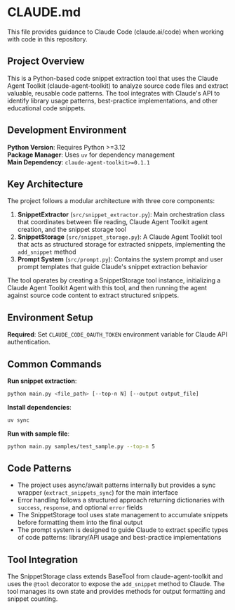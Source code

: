 # CLAUDE.md

This file provides guidance to Claude Code (claude.ai/code) when working with code in this repository.

## Project Overview

This is a Python-based code snippet extraction tool that uses the Claude Agent Toolkit (claude-agent-toolkit) to analyze source code files and extract valuable, reusable code patterns. The tool integrates with Claude's API to identify library usage patterns, best-practice implementations, and other educational code snippets.

## Development Environment

**Python Version**: Requires Python >=3.12  
**Package Manager**: Uses `uv` for dependency management  
**Main Dependency**: `claude-agent-toolkit>=0.1.1`

## Key Architecture

The project follows a modular architecture with three core components:

1. **SnippetExtractor** (`src/snippet_extractor.py`): Main orchestration class that coordinates between file reading, Claude Agent Toolkit agent creation, and the snippet storage tool
2. **SnippetStorage** (`src/snippet_storage.py`): A Claude Agent Toolkit tool that acts as structured storage for extracted snippets, implementing the `add_snippet` method
3. **Prompt System** (`src/prompt.py`): Contains the system prompt and user prompt templates that guide Claude's snippet extraction behavior

The tool operates by creating a SnippetStorage tool instance, initializing a Claude Agent Toolkit Agent with this tool, and then running the agent against source code content to extract structured snippets.

## Environment Setup

**Required**: Set `CLAUDE_CODE_OAUTH_TOKEN` environment variable for Claude API authentication.

## Common Commands

**Run snippet extraction**:
```bash
python main.py <file_path> [--top-n N] [--output output_file]
```

**Install dependencies**:
```bash
uv sync
```

**Run with sample file**:
```bash
python main.py samples/test_sample.py --top-n 5
```

## Code Patterns

- The project uses async/await patterns internally but provides a sync wrapper (`extract_snippets_sync`) for the main interface
- Error handling follows a structured approach returning dictionaries with `success`, `response`, and optional `error` fields
- The SnippetStorage tool uses state management to accumulate snippets before formatting them into the final output
- The prompt system is designed to guide Claude to extract specific types of code patterns: library/API usage and best-practice implementations

## Tool Integration

The SnippetStorage class extends BaseTool from claude-agent-toolkit and uses the `@tool` decorator to expose the `add_snippet` method to Claude. The tool manages its own state and provides methods for output formatting and snippet counting.